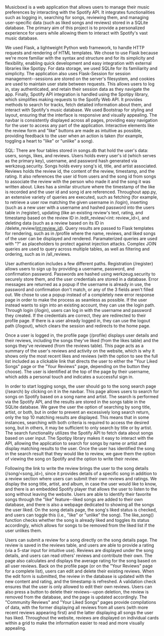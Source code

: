 Musicboxd is a web application that allows users to manage their music preferences by interacting with the Spotify API. It integrates functionalities such as logging in, searching for songs, reviewing them, and managing user-specific data (such as liked songs and reviews) stored in a SQLite database. The primary aim of this project is to provide a personalized experience for users while allowing them to interact with Spotify's vast music database.

We used Flask, a lightweight Python web framework, to handle HTTP requests and rendering of HTML templates. We chose to use Flask because we're more familiar with the syntax and structure and for its simplicity and flexibility, enabling quick development and easy integration with external libraries like Spotipy. For data storage, we used SQLite for its familiarity and simplicity. The application also uses Flask-Session for session management--sessions are stored on the server's filesystem, and  cookies are used to maintain user state between requests. This allows users to log in, stay authenticated, and retain their session data as they navigate the app. Finally, Spotify API integration is handled using the Spotipy library, which simplifies making requests to the Spotify Web API. It provides methods to search for tracks, fetch detailed information about them, and interact with Spotify's music database. We used Bootstrap for styling and layout, ensuring that the interface is responsive and visually appealing. The navbar is consistently displayed across all pages, providing easy navigation for the user to access any part of the application. Interactive elements like the review form and "like" buttons are made as intuitive as possible, providing feedback to the user when an action is taken (for example, toggling a heart to "like" or "unlike" a song).

SQL: There are four tables stored in songs.db that hold the user's data: users, songs, likes, and reviews. Users holds every user's id (which serves as the primary key), username, and password hash generated via werkzeug.security. Songs holds every song's id, title, and artist associated. Reviews holds the review id, the content of the review, timestamp, and the rating. It also references the user id from users and the song id from songs to associate the review with the person who made it and the song it was written about. Likes has a similar structure where the timestamp of the like is recorded and the user id and song id are referenced. Throughout app.py, an extensive variety of queries are executed, such as fetching (for example, to retrieve a user row matching the given username in /login), inserting (such as a new user with a username and hashed password into the users table in /register), updating (like an existing review's text, rating, and timestamp based on the review ID in /edit_review/<int: review_id>), and deleting data (such as a review based on its ID in /delete_review/<int:review_id>). Query results are passed to Flask templates for rendering, such as in /profile where the name, reviews, and liked songs of the user can be displayed and rendered. Paramaterized queries are used with "?" as placeholders to protect against injection attacks. Complex JOIN queries are used to query across multiple tables, as well as filtering and ordering, such as in /all_reviews.

User authentication includes a few different paths. Registration (/register) allows users to sign up by providing a username, password, and confirmation password. Passwords are hashed using werkzeug.security to securely store them, and the user credentials are stored in a database. Error messages are returned as a popup if the username is already in use, the password and confirmation don't match, or any of the 3 fields aren't filled out. We chose to use a popup instead of a completely new error response page in order to make the process as seamless as possible. If the user instead wants to sign into an existing account, they can use the login path. Through login (/login), users can log in with the username and password they created. If the credentials are correct, they are redirected to their profile page. If there is a user already logged in, they can use the logout path (/logout), which clears the session and redirects to the home page.

Once a user is logged in, the profile page (/profile) displays user details and their reviews, including the songs they've liked (from the likes table) and the songs they've reviewed (from the reviews table). This page acts as a summary of the user's reviews and activity on the website, which is why it shows only the most recent likes and reviews (with the option to see the full list included as a clickable link that directs the user to either the "Your Liked Songs" page or the "Your Reviews" page, depending on the button they choose). The user is identified at the top of the page by their username, which adds a personal touch and indicates a successful sign in.

In order to start logging songs, the user should go to the song search page (/search) by clicking on it in the navbar. This page allows users to search for songs on Spotify based on a song name and artist. The search is performed via the Spotify API, and the results are stored in the songs table in the SQLite database. We gave the user the option of searching by song title, artist, or both, but in order to prevent an excessively long search return, only the top 10 matching results are displayed. This means that in some instances, searching with both criteria is required to access the desired song, but in others, it may be sufficient to only search by title or by artist. The search functionality utilizes the Spotify API to fetch data about songs based on user input. The Spotipy library makes it easy to interact with the API, allowing the application to search for songs by name or artist and display matching results to the user. Once the user has identified the song in the search result that they would like to review, we gave them the option of viewing the song on Spotify and the option to write their review.

Following the link to write the review brings the user to the song details (/song/<song_id>), since it provides details of a specific song in addition to a review section where users can submit their own reviews and ratings. We display the song title, artist, and album, in case the user would like to know, and there is an embedded Spotify player that allows the user to listen to the song without leaving the website. Users are able to identify their favorite songs through the "like" feature--liked songs are added to their own database, and there is also a webpage dedicated to showing all the songs the user liked. On the song details page, the song's liked status is checked, and users can toggle this (i.e., "like" or "unlike" the song). The like_song() function checks whether the song is already liked and toggles its status accordingly, which allows for songs to be removed from the liked list if the user unlikes them.

Users can submit a review for a song directly on the song details page. The review is saved in the reviews table, and users are able to provide a rating (via a 5-star input for intuitive use). Reviews are displayed under the song details, and users can read others' reviews and contribute their own. The page also calculates and displays the average rating for the song based on all user reviews. Back on the profile page (or on the "Your Reviews" page for a complete list), users can edit and delete their existing reviews. When the edit form is submitted, the review in the database is updated with the new content and rating, and the timestamp is refreshed. A validation check ensures that the user is only allowed to edit their own reviews. Users can also press a button to delete their reviews--upon deletion, the review is removed from the database, and the page is updated accordingly. The "Community Reviews" and "Your Liked Songs" pages provide compilations of data, with the former displaying all reviews from all users (with more recent reviews appearing first) and the latter displaying all songs the user has liked. Throughout the website, reviews are displayed on individual cards within a grid to make the information easier to read and more visually appealing.
